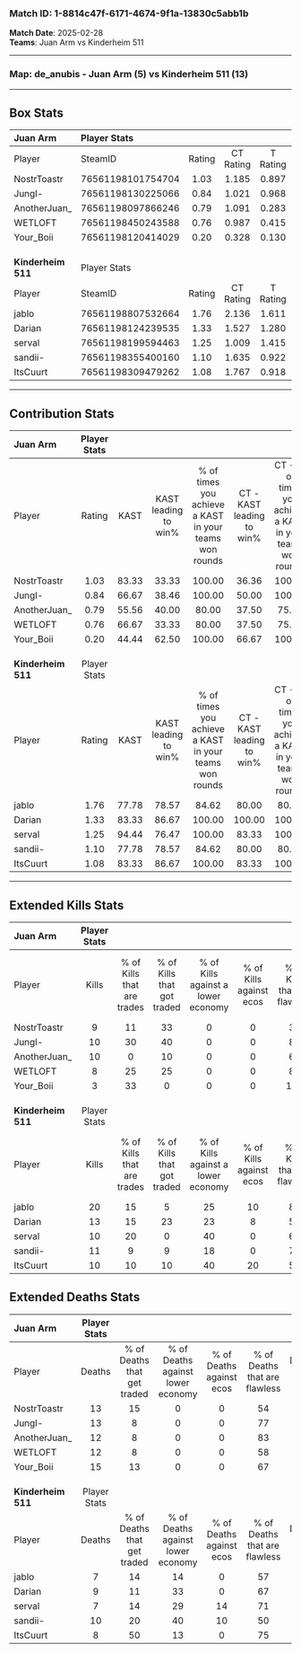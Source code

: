 ### Match ID: 1-8814c47f-6171-4674-9f1a-13830c5abb1b  
**Match Date**: 2025-02-28  
**Teams**: Juan Arm vs Kinderheim 511  

---  

### **Map**: de_anubis - Juan Arm (5) vs Kinderheim 511 (13)  
---  

## Box Stats  

| **Juan Arm**       | Player Stats      |        |           |          |       |       |       |         |        |      |     |
| :- | :- | :-: | :-: | :-: | :-: | :-: | :-: | :-: | :-: | :-: | :-: |
| Player             | SteamID           | Rating | CT Rating | T Rating | KAST  |  ADR  | Kills | Assists | Deaths | K/D  | HS% |
| NostrToastr        | 76561198101754704 |  1.03  |   1.185   |  0.897   | 83.33 | 84.0  |   9   |    8    |   13   | 0.69 | 44  |
| Jungl-             | 76561198130225066 |  0.84  |   1.021   |  0.968   | 66.67 | 58.4  |  10   |    1    |   13   | 0.77 | 40  |
| AnotherJuan_       | 76561198097866246 |  0.79  |   1.091   |  0.283   | 55.56 | 59.1  |  10   |    2    |   12   | 0.83 | 60  |
| WETLOFT            | 76561198450243588 |  0.76  |   0.987   |  0.415   | 66.67 | 51.5  |   8   |    4    |   12   | 0.67 | 12  |
| Your_Boii          | 76561198120414029 |  0.20  |   0.328   |  0.130   | 44.44 | 33.1  |   3   |    2    |   15   | 0.20 | 33  |
|                    |                   |        |           |          |       |       |       |         |        |      |     |
|                    |                   |        |           |          |       |       |       |         |        |      |     |
|                    |                   |        |           |          |       |       |       |         |        |      |     |
| **Kinderheim 511** | Player Stats      |        |           |          |       |       |       |         |        |      |     |
| Player             | SteamID           | Rating | CT Rating | T Rating | KAST  |  ADR  | Kills | Assists | Deaths | K/D  | HS% |
| jablo              | 76561198807532664 |  1.76  |   2.136   |  1.611   | 77.78 | 111.6 |  20   |    3    |   7    | 2.86 | 50  |
| Darian             | 76561198124239535 |  1.33  |   1.527   |  1.280   | 83.33 | 88.6  |  13   |    4    |   9    | 1.44 | 61  |
| serval             | 76561198199594463 |  1.25  |   1.009   |  1.415   | 94.44 | 63.1  |  10   |    4    |   7    | 1.43 | 30  |
| sandii-            | 76561198355400160 |  1.10  |   1.635   |  0.922   | 77.78 | 69.5  |  11   |    3    |   10   | 1.10 | 81  |
| ItsCuurt           | 76561198309479262 |  1.08  |   1.767   |  0.918   | 83.33 | 47.8  |  10   |    3    |   8    | 1.25 | 50  |
---  

## Contribution Stats  

| **Juan Arm**       | Player Stats |       |                      |                                                        |                           |                                                             |                          |                                                            |
| :- | :-: | :-: | :-: | :-: | :-: | :-: | :-: | :-: |
| Player             |    Rating    | KAST  | KAST leading to win% | % of times you achieve a KAST in your teams won rounds | CT - KAST leading to win% | CT - % of times you achieve a KAST in your teams won rounds | T - KAST leading to win% | T - % of times you achieve a KAST in your teams won rounds |
| NostrToastr        |     1.03     | 83.33 |        33.33         |                         100.00                         |           36.36           |                           100.00                            |          25.00           |                           100.00                           |
| Jungl-             |     0.84     | 66.67 |        38.46         |                         100.00                         |           50.00           |                           100.00                            |          20.00           |                           100.00                           |
| AnotherJuan_       |     0.79     | 55.56 |        40.00         |                         80.00                          |           37.50           |                            75.00                            |          50.00           |                           100.00                           |
| WETLOFT            |     0.76     | 66.67 |        33.33         |                         80.00                          |           37.50           |                            75.00                            |          25.00           |                           100.00                           |
| Your_Boii          |     0.20     | 44.44 |        62.50         |                         100.00                         |           66.67           |                           100.00                            |          50.00           |                           100.00                           |
|                    |              |       |                      |                                                        |                           |                                                             |                          |                                                            |
|                    |              |       |                      |                                                        |                           |                                                             |                          |                                                            |
|                    |              |       |                      |                                                        |                           |                                                             |                          |                                                            |
| **Kinderheim 511** | Player Stats |       |                      |                                                        |                           |                                                             |                          |                                                            |
| Player             |    Rating    | KAST  | KAST leading to win% | % of times you achieve a KAST in your teams won rounds | CT - KAST leading to win% | CT - % of times you achieve a KAST in your teams won rounds | T - KAST leading to win% | T - % of times you achieve a KAST in your teams won rounds |
| jablo              |     1.76     | 77.78 |        78.57         |                         84.62                          |           80.00           |                            80.00                            |          77.78           |                           87.50                            |
| Darian             |     1.33     | 83.33 |        86.67         |                         100.00                         |          100.00           |                           100.00                            |          80.00           |                           100.00                           |
| serval             |     1.25     | 94.44 |        76.47         |                         100.00                         |           83.33           |                           100.00                            |          72.73           |                           100.00                           |
| sandii-            |     1.10     | 77.78 |        78.57         |                         84.62                          |           80.00           |                            80.00                            |          77.78           |                           87.50                            |
| ItsCuurt           |     1.08     | 83.33 |        86.67         |                         100.00                         |           83.33           |                           100.00                            |          88.89           |                           100.00                           |
---  

## Extended Kills Stats  

| **Juan Arm**       | Player Stats |                            |                            |                                    |                         |                              |                                 |                                       |                    |           |
| :- | :-: | :-: | :-: | :-: | :-: | :-: | :-: | :-: | :-: | :-: |
| Player             |    Kills     | % of Kills that are trades | % of Kills that got traded | % of Kills against a lower economy | % of Kills against ecos | % of Kills that are flawless | % of Kills that are close duels | % of Kills that are assisted by flash | Pistol Round Kills | AWP Kills |
| NostrToastr        |      9       |             11             |             33             |                 0                  |            0            |              33              |                0                |                   0                   |         2          |     0     |
| Jungl-             |      10      |             30             |             40             |                 0                  |            0            |              80              |                0                |                  10                   |         1          |     6     |
| AnotherJuan_       |      10      |             0              |             10             |                 0                  |            0            |              60              |                0                |                   0                   |         0          |     0     |
| WETLOFT            |      8       |             25             |             25             |                 0                  |            0            |              88              |                0                |                   0                   |         0          |     0     |
| Your_Boii          |      3       |             33             |             0              |                 0                  |            0            |             100              |                0                |                   0                   |         0          |     0     |
|                    |              |                            |                            |                                    |                         |                              |                                 |                                       |                    |           |
|                    |              |                            |                            |                                    |                         |                              |                                 |                                       |                    |           |
|                    |              |                            |                            |                                    |                         |                              |                                 |                                       |                    |           |
| **Kinderheim 511** | Player Stats |                            |                            |                                    |                         |                              |                                 |                                       |                    |           |
| Player             |    Kills     | % of Kills that are trades | % of Kills that got traded | % of Kills against a lower economy | % of Kills against ecos | % of Kills that are flawless | % of Kills that are close duels | % of Kills that are assisted by flash | Pistol Round Kills | AWP Kills |
| jablo              |      20      |             15             |             5              |                 25                 |           10            |              85              |                0                |                   0                   |         2          |     0     |
| Darian             |      13      |             15             |             23             |                 23                 |            8            |              54              |                8                |                   8                   |         1          |     0     |
| serval             |      10      |             20             |             0              |                 40                 |            0            |              60              |               20                |                   0                   |         1          |     6     |
| sandii-            |      11      |             9              |             9              |                 18                 |            0            |              73              |               18                |                   0                   |         3          |     0     |
| ItsCuurt           |      10      |             10             |             10             |                 40                 |           20            |              50              |                0                |                   0                   |         3          |     0     |
## Extended Deaths Stats  

| **Juan Arm**       | Player Stats |                             |                                   |                          |                               |                            |                           |               |
| :- | :-: | :-: | :-: | :-: | :-: | :-: | :-: | :-: |
| Player             |    Deaths    | % of Deaths that get traded | % of Deaths against lower economy | % of Deaths against ecos | % of Deaths that are flawless | % of Deaths that are close | % of Deaths while blinded | Deaths to AWP |
| NostrToastr        |      13      |             15              |                 0                 |            0             |              54               |             8              |             8             |       2       |
| Jungl-             |      13      |              8              |                 0                 |            0             |              77               |             0              |             0             |       0       |
| AnotherJuan_       |      12      |              8              |                 0                 |            0             |              83               |             8              |             0             |       1       |
| WETLOFT            |      12      |              8              |                 0                 |            0             |              58               |             8              |             0             |       1       |
| Your_Boii          |      15      |             13              |                 0                 |            0             |              67               |             13             |             0             |       2       |
|                    |              |                             |                                   |                          |                               |                            |                           |               |
|                    |              |                             |                                   |                          |                               |                            |                           |               |
|                    |              |                             |                                   |                          |                               |                            |                           |               |
| **Kinderheim 511** | Player Stats |                             |                                   |                          |                               |                            |                           |               |
| Player             |    Deaths    | % of Deaths that get traded | % of Deaths against lower economy | % of Deaths against ecos | % of Deaths that are flawless | % of Deaths that are close | % of Deaths while blinded | Deaths to AWP |
| jablo              |      7       |             14              |                14                 |            0             |              57               |             0              |             0             |       0       |
| Darian             |      9       |             11              |                33                 |            0             |              67               |             0              |             0             |       1       |
| serval             |      7       |             14              |                29                 |            14            |              71               |             0              |             0             |       0       |
| sandii-            |      10      |             20              |                40                 |            10            |              50               |             0              |             0             |       2       |
| ItsCuurt           |      8       |             50              |                13                 |            0             |              75               |             0              |            13             |       3       |
